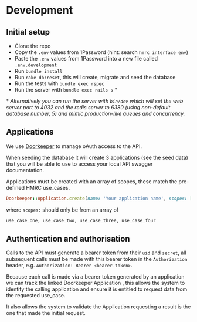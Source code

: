 # Development

## Initial setup
* Clone the repo
* Copy the `.env` values from 1Password (hint: search `hmrc interface env`)
* Paste the `.env` values from 1Password into a new file called `.env.development`
* Run `bundle install`
* Run `rake db:reset`, this will create, migrate and seed the database
* Run the tests with `bundle exec rspec`
* Run the server with `bundle exec rails s` \*


\* _Alternatively you can run the server with `bin/dev` which will set the web server port to 4032 and the redis server to 6380 (using non-default database number, 5) and mimic production-like queues and concurrency._

## Applications

We use [Doorkeeper](https://github.com/doorkeeper-gem/doorkeeper) to manage oAuth access to the API.

When seeding the database it will create 3 applications (see the seed data) that you will be able to
use to access your local API swagger documentation.

Applications must be created with an array of scopes, these match the pre-defined HMRC use_cases.
```ruby
Doorkeeper::Application.create(name: 'Your application name', scopes: ['use_case_one'])
```
where `scopes:` should only be from an array of
```ruby
use_case_one, use_case_two, use_case_three, use_case_four
```

## Authentication and authorisation

Calls to the API must generate a bearer token from their `uid` and `secret`, all subsequent calls
must be made with this bearer token in the `Authorization` header, e.g. `Authorization: Bearer <bearer-token>`.

Because each call is made via a bearer token generated by an application we can track the linked Doorkeeper Application
, this allows the system to identify the calling application and ensure it is entitled to request data from the requested use_case.

It also allows the system to validate the Application requesting a result is the one that made the initial request.
